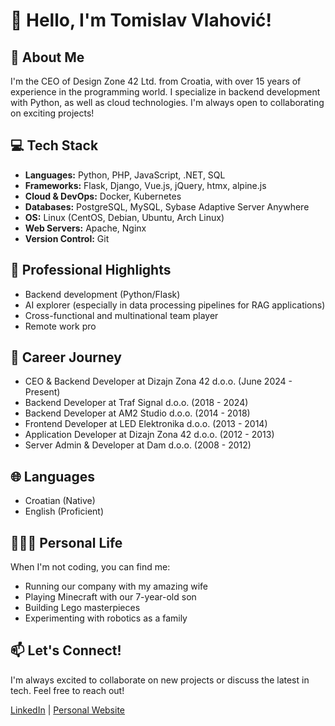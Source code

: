 # 👋 Hello, I'm Tomislav Vlahović!

## 🚀 About Me
I'm the CEO of Design Zone 42 Ltd. from Croatia, with over 15 years of experience in the programming world. I specialize in backend development with Python, as well as cloud technologies. I'm always open to collaborating on exciting projects!

## 💻 Tech Stack
- **Languages:** Python, PHP, JavaScript, .NET, SQL
- **Frameworks:** Flask, Django, Vue.js, jQuery, htmx, alpine.js
- **Cloud & DevOps:** Docker, Kubernetes
- **Databases:** PostgreSQL, MySQL, Sybase Adaptive Server Anywhere
- **OS:** Linux (CentOS, Debian, Ubuntu, Arch Linux)
- **Web Servers:** Apache, Nginx
- **Version Control:** Git

## 🌟 Professional Highlights
- Backend development (Python/Flask)
- AI explorer (especially in data processing pipelines for RAG applications)
- Cross-functional and multinational team player
- Remote work pro

## 💼 Career Journey
- CEO & Backend Developer at Dizajn Zona 42 d.o.o. (June 2024 - Present)
- Backend Developer at Traf Signal d.o.o. (2018 - 2024)
- Backend Developer at AM2 Studio d.o.o. (2014 - 2018)
- Frontend Developer at LED Elektronika d.o.o. (2013 - 2014)
- Application Developer at Dizajn Zona 42 d.o.o. (2012 - 2013)
- Server Admin & Developer at Dam d.o.o. (2008 - 2012)

## 🌐 Languages
- Croatian (Native)
- English (Proficient)

## 👨‍👩‍👦 Personal Life
When I'm not coding, you can find me:
- Running our company with my amazing wife
- Playing Minecraft with our 7-year-old son
- Building Lego masterpieces
- Experimenting with robotics as a family

## 📫 Let's Connect!
I'm always excited to collaborate on new projects or discuss the latest in tech. Feel free to reach out!

[LinkedIn](https://www.linkedin.com/in/tomislav-vlahovic/) | [Personal Website](https://dizajnzona42.hr)

